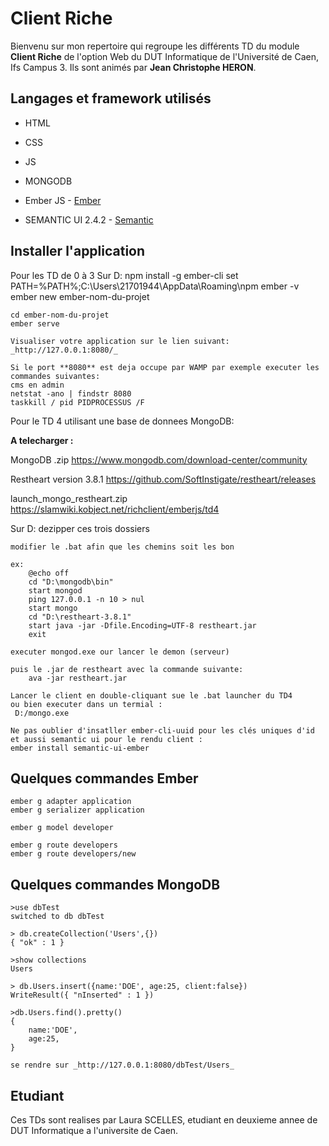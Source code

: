 Client Riche
============

Bienvenu sur mon repertoire qui regroupe les différents TD du module **Client Riche**
de l'option Web du DUT Informatique de l'Université de Caen, Ifs Campus 3.
Ils sont animés par **Jean Christophe HERON**.


Langages et framework utilisés
------------------------------
* HTML
* CSS
* JS
* MONGODB

* Ember JS - [Ember](https://emberjs.com/)
* SEMANTIC UI 2.4.2 - [Semantic](https://semantic-ui.com/)

Installer l'application
-----------------------

Pour les TD de 0 à 3
 Sur D:
	npm install -g ember-cli
	set PATH=%PATH%;C:\Users\21701944\AppData\Roaming\npm
	ember -v
	ember new ember-nom-du-projet

	cd ember-nom-du-projet
	ember serve
	
	Visualiser votre application sur le lien suivant: _http://127.0.0.1:8080/_
	
	Si le port **8080** est deja occupe par WAMP par exemple executer les commandes suivantes:
	cms en admin
	netstat -ano | findstr 8080
	taskkill / pid PIDPROCESSUS /F
	
Pour le TD 4 utilisant une base de donnees MongoDB:

**A telecharger :**

MongoDB  .zip
https://www.mongodb.com/download-center/community 

Restheart version 3.8.1
https://github.com/SoftInstigate/restheart/releases

launch_mongo_restheart.zip
https://slamwiki.kobject.net/richclient/emberjs/td4

Sur D:
	dezipper ces trois dossiers
	
	modifier le .bat afin que les chemins soit les bon
	
	ex:
		@echo off		
		cd "D:\mongodb\bin"			
		start mongod				
		ping 127.0.0.1 -n 10 > nul				
		start mongo								
		cd "D:\restheart-3.8.1"				
		start java -jar -Dfile.Encoding=UTF-8 restheart.jar				
		exit
				
	executer mongod.exe our lancer le demon (serveur)
	
	puis le .jar de restheart avec la commande suivante:
		ava -jar restheart.jar
		
	Lancer le client en double-cliquant sue le .bat launcher du TD4
	ou bien executer dans un termial :
	 D:/mongo.exe

	Ne pas oublier d'insatller ember-cli-uuid pour les clés uniques d'id
	et aussi semantic ui pour le rendu client :
	ember install semantic-ui-ember
	
Quelques commandes Ember
------------------------

	ember g adapter application
	ember g serializer application
	
	ember g model developer
	
	ember g route developers
	ember g route developers/new

Quelques commandes MongoDB
--------------------------

	>use dbTest
	switched to db dbTest

	> db.createCollection('Users',{})
	{ "ok" : 1 }
	
	>show collections
	Users

	> db.Users.insert({name:'DOE', age:25, client:false})
	WriteResult({ "nInserted" : 1 })
	
	>db.Users.find().pretty()
	{
		name:'DOE',
		age:25,
	}

	se rendre sur _http://127.0.0.1:8080/dbTest/Users_

Etudiant
--------

Ces TDs sont realises par Laura SCELLES, etudiant en deuxieme annee de DUT Informatique
a l'universite de Caen.














